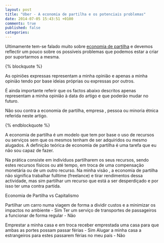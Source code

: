 ```yaml
---
layout: post
title: "Uber - A economia de partilha e os potenciais problemas"
date: 2014-07-05 15:43:51 +0100
comments: true
published: false
categories: 
---
```


Ultimamente tem-se falado muito sobre [economia de partilha](http://en.wikipedia.org/wiki/Sharing_economy) e devemos reflectir um pouco sobre os possíveis problemas que 
podemos estar a criar por suportarmos a mesma. 


{% blockquote %}

As opiniões expressas representam a minha opinião e apenas a minha opinião tendo por base ideias próprias ou expressas por outros.

É ainda importante referir que os factos abaixo descritos apenas representam a minha opinião à data do artigo e que poderão mudar no futuro.

Não sou contra a economia de partilha, empresa , pessoa ou minoria étnica referida neste artigo. 

{% endblockquote %}


A economia de partilha é um modelo que tem por base o uso de recursos ou serviços sem que os mesmos tenham de ser adquiridos ou mesmo alugados.
A definição teórica de economia de partilha é uma tarefa que eu não sou capaz de fazer. 

Na prática consiste em indivíduos partilharem os seus recursos, sendo estes recursos físicos ou até tempo, em troca de uma compensação monetária
ou de um outro recurso. 
Na minha visão , a economia de partilha não significa trabalhar fulltime (freelance) e tirar rendimentos dessa actividade, mas sim
partilhar um recurso que está a ser desperdiçado e por isso ter uma contra partida.

Economia de Partilha vs Capitalismo

Partilhar um carro numa viagem de forma a dividir custos e a minimizar os impactos no ambiente - Sim
Ter um serviço de transportes de passageiros a funcionar de forma regular - Não 

Emprestar a minha casa e em troca receber emprestada uma casa para que ambas as portes possam passar férias - Sim
Alugar a minha casa a estrangeiros para estes passarem férias no meu país - Não




